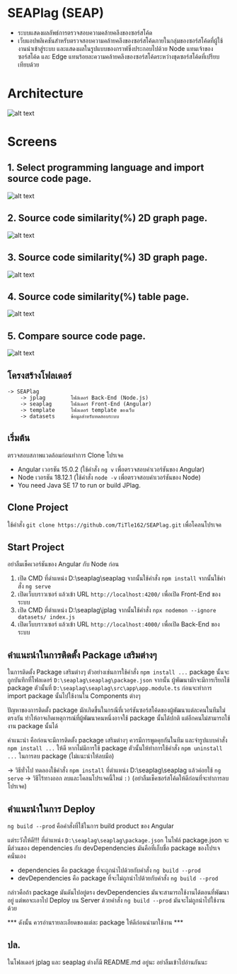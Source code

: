 # SEAPlag (SEAP)
- ระบบแสดงผลลัพธ์การตรวจสอบความคล้ายคลึงของซอร์สโค้ด
- เว็บแอปพลิเคชันสําหรับตรวจสอบความคล้ายคลึงของซอร์สโค้ดภายในกลุ่มของซอร์สโค้ดที่ผู้ใช้งานนําเข้าสู่ระบบ และแสดงผลในรูปแบบของกราฟซึ่งประกอบไปด้วย Node แทนเจ้าของซอร์สโค้ด และ Edge แทนร้อยละความคล้ายคลึงของซอร์สโค้ดระหว่างชุดซอร์สโค้ดที่เปรียบเทียบด้วย

# Architecture
![alt text](https://github.com/TiTle162/SEAPlag/blob/main/SEAP-Architecture.PNG?raw=true)

# Screens
## 1. Select programming language and import source code page.
![alt text](https://github.com/TiTle162/SEAPlag/blob/main/SEAP-Screens/Import%20Source%20Code%20Page.PNG?raw=true)
## 2. Source code similarity(%) 2D graph page.
![alt text](https://github.com/TiTle162/SEAPlag/blob/main/SEAP-Screens/2DGraph%20Page.PNG?raw=true)
## 3. Source code similarity(%) 3D graph page.
![alt text](https://github.com/TiTle162/SEAPlag/blob/main/SEAP-Screens/3DGraph%20Page.PNG?raw=true)
## 4. Source code similarity(%) table page.
![alt text](https://github.com/TiTle162/SEAPlag/blob/main/SEAP-Screens/Table%20Page.PNG?raw=true)
## 5. Compare source code page.
![alt text](https://github.com/TiTle162/SEAPlag/blob/main/SEAP-Screens/Compare%20Page.PNG?raw=true)

## โครงสร้างโฟลเดอร์
```
-> SEAPlag
    -> jplag        โฟล์เดอร์ Back-End (Node.js)
    -> seaplag      โฟล์เดอร์ Front-End (Angular)
    -> template     โฟลเดอร์ template ของเว็บ
    -> datasets     ข้อมูลสําหรับทดสอบระบบ
```

## เริ่มต้น
ตรวจสอบสภาพแวดล้อมก่อนทําการ Clone โปรเจค
- Angular เวอรชัน 15.0.2 (ใช้คําสั่ง `ng v` เพื่อตรวจสอบคําเวอร์ชันของ Angular)
- Node เวอรชัน 18.12.1 (ใช้คําสั่ง `node -v` เพื่อตรวจสอบคําเวอร์ชันของ Node)
- You need Java SE 17 to run or build JPlag.

## Clone Project
ใช้คําสั่ง `git clone https://github.com/TiTle162/SEAPlag.git` เพื่อโคลนโปรเจค 

## Start Project
อย่าลืมเช็คเวอร์ชันของ Angular กับ Node ก่อน
1. เปิด CMD ที่ดําแหน่ง D:\seaplag\seaplag จากนั้นใช้คําสั่ง `npm install` จากนั้นใช้คําสั่ง `ng serve` 
2. เปิดเว็บบราวเซอร์ แล้วเข้า URL `http://localhost:4200/` เพื่อเปิด Front-End ของระบบ
3. เปิด CMD ที่ตําแหน่ง D:\seaplag\jplag จากนั้นใช้คําสั่ง `npx nodemon --ignore datasets/ index.js`
4. เปิดเว็บบราวเซอร์ แล้วเข้า URL `http://localhost:4000/` เพื่อเปิด Back-End ของระบบ

## คําแนะนําในการติดตั้ง Package เสริมต่างๆ
ในการติดตั้ง Package เสริมต่างๆ ตัวอย่างเช่นการใช้คําสั่ง `npm install ...` 
package นั้นจะถูกบันทึกที่โฟลเดอร์ `D:\seaplag\seaplag\package.json` 
จากนั้น ผู้พัฒนามักจะมีการเรียกใช้ package ตัวนั้นที่ `D:\seaplag\seaplag\src\app\app.module.ts`
ก่อนจะทําการ import package นั้นไปใช้งานใน Components ต่างๆ 

ปัญหาของการติดตั้ง package มักเกิดขึ้นในกรณีที่เวอร์ชันซอร์สโค้ดของผู้พัฒนาแต่ละคนในทีมไม่ตรงกัน
ทําให้อาจเกิดเหตุการณ์ที่ผู้พัฒนาคนหนึ่งอาจใช้ package นั้นได้ปกติ แต่อีกคนไม่สามารถใช้งาน package นั้นได้

คําแนะนํา คือก่อนจะมีการติดตั้ง package เสริมต่างๆ ควรมีการพูดคุยกันในทีม และจํารูปแบบคําสั่ง `npm install ...` ให้ดี
หากไม่มีการใช้ package ตัวนั้นให้ทําการใช้คําสั่ง `npm uninstall ...` ในการลบ package (ไม่แนะนําให้ลบมือ)

-> วิธีทั่วไป ทดลองใช้คําสั่ง `npm install` ที่ตําแหน่ง D:\seaplag\seaplag แล้วค่อยใช้ `ng serve`
-> วิธีไร้ทางออก ลบและโคลนโปรเจคนี้ใหม่ `:)` (อย่าลืมเช็คซอร์สโค้ดให้ดีก่อนที่จะทําการลบโปรเจค)

## คําแนะนําในการ Deploy 
`ng build --prod` คือคําสั่งที่ใช้ในการ build product ของ Angular

แต่ระวังให้ดี!!! ที่ตําแหน่ง `D:\seaplag\seaplag\package.json` ในไฟล์ package.json
จะมีส่วนของ dependencies กับ devDependencies มันคือที่เก็บชื่อ package ของโปรเจคนั่นเอง
- dependencies คือ package ที่จะถูกนําไปด้วยกับคําสั่ง `ng build --prod`
- devDependencies คือ package ที่จะไม่ถูกนําไปด้วยกับคําสั่ง `ng build --prod`

กล่าวคือถ้า package มันดันไปอยู่ตรง devDependencies มันจะสามารถใช้งานได้ตอนที่พัฒนาอยู่
แต่พอจะเอาไป Deploy บน Server ด้วยคําสั่ง `ng build --prod` มันจะไม่ถูกนําไปใช้งานด้วย

*** ดังนั้น ควรอ่านรายละเอียดของแต่ละ package ให้ดีก่อนนํามาใช้งาน ***

## ปล.
ในโฟลเดอร์ jplag และ seaplag ต่างก็มี README.md อยู่นะ อย่าลืมเข้าไปอ่านกันนะ
